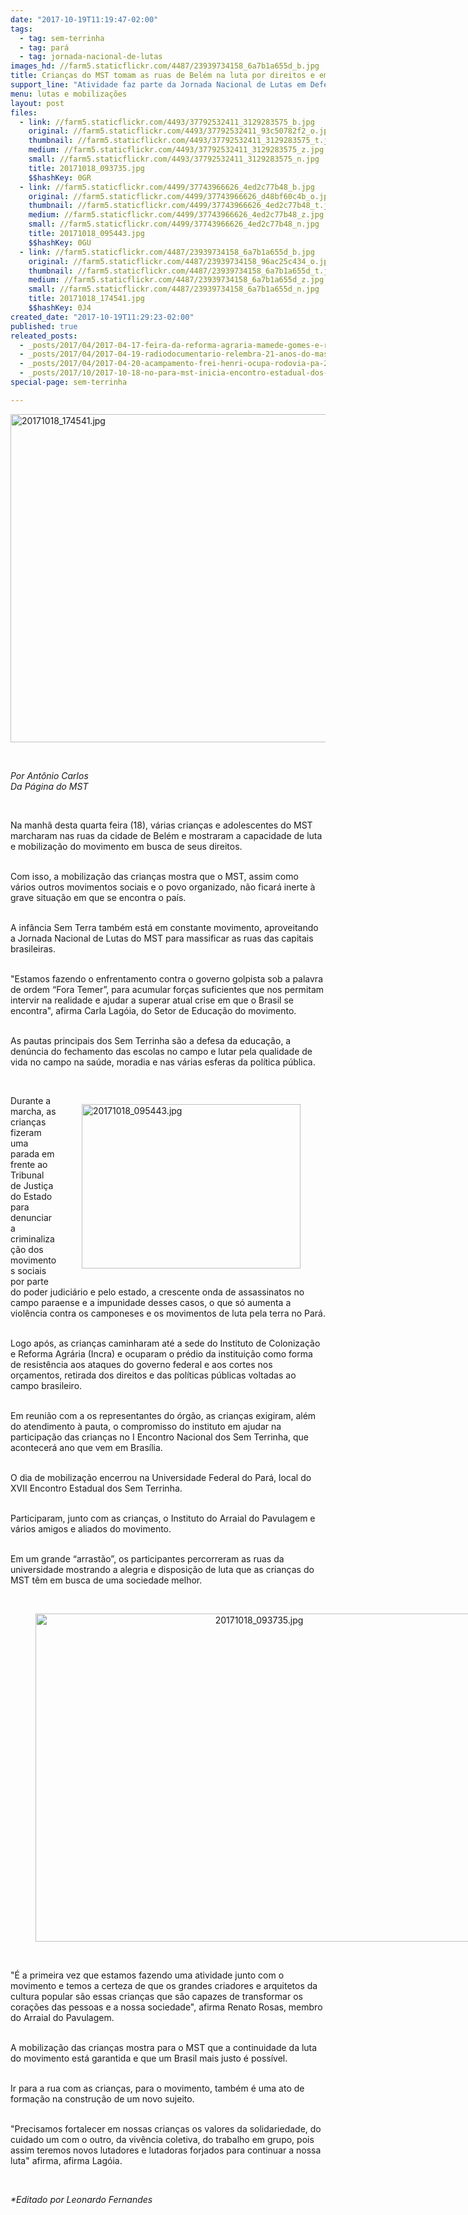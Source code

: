 ```yaml
---
date: "2017-10-19T11:19:47-02:00"
tags:
  - tag: sem-terrinha
  - tag: pará
  - tag: jornada-nacional-de-lutas
images_hd: //farm5.staticflickr.com/4487/23939734158_6a7b1a655d_b.jpg
title: Crianças do MST tomam as ruas de Belém na luta por direitos e em defesa da educação
support_line: "Atividade faz parte da Jornada Nacional de Lutas em Defesa da Reforma Agrária. "
menu: lutas e mobilizações
layout: post
files:
  - link: //farm5.staticflickr.com/4493/37792532411_3129283575_b.jpg
    original: //farm5.staticflickr.com/4493/37792532411_93c50782f2_o.jpg
    thumbnail: //farm5.staticflickr.com/4493/37792532411_3129283575_t.jpg
    medium: //farm5.staticflickr.com/4493/37792532411_3129283575_z.jpg
    small: //farm5.staticflickr.com/4493/37792532411_3129283575_n.jpg
    title: 20171018_093735.jpg
    $$hashKey: 0GR
  - link: //farm5.staticflickr.com/4499/37743966626_4ed2c77b48_b.jpg
    original: //farm5.staticflickr.com/4499/37743966626_d48bf60c4b_o.jpg
    thumbnail: //farm5.staticflickr.com/4499/37743966626_4ed2c77b48_t.jpg
    medium: //farm5.staticflickr.com/4499/37743966626_4ed2c77b48_z.jpg
    small: //farm5.staticflickr.com/4499/37743966626_4ed2c77b48_n.jpg
    title: 20171018_095443.jpg
    $$hashKey: 0GU
  - link: //farm5.staticflickr.com/4487/23939734158_6a7b1a655d_b.jpg
    original: //farm5.staticflickr.com/4487/23939734158_96ac25c434_o.jpg
    thumbnail: //farm5.staticflickr.com/4487/23939734158_6a7b1a655d_t.jpg
    medium: //farm5.staticflickr.com/4487/23939734158_6a7b1a655d_z.jpg
    small: //farm5.staticflickr.com/4487/23939734158_6a7b1a655d_n.jpg
    title: 20171018_174541.jpg
    $$hashKey: 0J4
created_date: "2017-10-19T11:29:23-02:00"
published: true
releated_posts:
  - _posts/2017/04/2017-04-17-feira-da-reforma-agraria-mamede-gomes-e-realizada-em-belem.md
  - _posts/2017/04/2017-04-19-radiodocumentario-relembra-21-anos-do-massacre-de-eldorado-dos-carajas.md
  - _posts/2017/04/2017-04-20-acampamento-frei-henri-ocupa-rodovia-pa-275.md
  - _posts/2017/10/2017-10-18-no-para-mst-inicia-encontro-estadual-dos-sem-terrinha.md
special-page: sem-terrinha

---
```

<p><img alt="20171018_174541.jpg" height="525" src="//farm5.staticflickr.com/4487/23939734158_6a7b1a655d_b.jpg" width="700" /></p>

<p>&nbsp;</p>

<p><em>Por Ant&ocirc;nio Carlos<br />
Da P&aacute;gina do MST</em></p>

<p>&nbsp;</p>

<p>Na manh&atilde; desta quarta feira (18), v&aacute;rias crian&ccedil;as e adolescentes do MST marcharam nas ruas da cidade de Bel&eacute;m e mostraram a capacidade de luta e mobiliza&ccedil;&atilde;o do movimento em busca de seus direitos.</p>

<p><br />
Com isso, a mobiliza&ccedil;&atilde;o das crian&ccedil;as mostra que o MST, assim como v&aacute;rios outros movimentos sociais e o povo organizado, n&atilde;o ficar&aacute; inerte &agrave; grave situa&ccedil;&atilde;o em que se encontra o pa&iacute;s.</p>

<p><br />
A inf&acirc;ncia Sem Terra tamb&eacute;m est&aacute; em constante movimento, aproveitando a Jornada Nacional de Lutas do MST para massificar as ruas das capitais brasileiras.</p>

<p><br />
&quot;Estamos fazendo o enfrentamento contra o governo golpista sob a palavra de ordem &ldquo;Fora Temer&rdquo;, para acumular for&ccedil;as suficientes que nos permitam intervir na realidade e ajudar a superar atual crise em que o Brasil se encontra&quot;, afirma Carla Lag&oacute;ia, do Setor de Educa&ccedil;&atilde;o do movimento.</p>

<p><br />
As pautas principais dos Sem Terrinha s&atilde;o a defesa da educa&ccedil;&atilde;o, a den&uacute;ncia do fechamento das escolas no campo e lutar pela qualidade de vida no campo na sa&uacute;de, moradia e nas v&aacute;rias esferas da pol&iacute;tica p&uacute;blica.</p>

<p>&nbsp;</p>

<figure class="image" style="float:right"><img alt="20171018_095443.jpg" height="263" src="//farm5.staticflickr.com/4499/37743966626_4ed2c77b48_b.jpg" width="350" />
<figcaption></figcaption>
</figure>

<p>Durante a marcha, as crian&ccedil;as fizeram uma parada em frente ao Tribunal de Justi&ccedil;a do Estado para denunciar a criminaliza&ccedil;&atilde;o dos movimentos sociais por parte do poder judici&aacute;rio e pelo estado, a crescente onda de assassinatos no campo paraense e a impunidade desses casos, o que s&oacute; aumenta a viol&ecirc;ncia contra os camponeses e os movimentos de luta pela terra no Par&aacute;.</p>

<p><br />
Logo ap&oacute;s, as crian&ccedil;as caminharam at&eacute; a sede do Instituto de Coloniza&ccedil;&atilde;o e Reforma Agr&aacute;ria (Incra) e ocuparam o pr&eacute;dio da institui&ccedil;&atilde;o como forma de resist&ecirc;ncia aos ataques do governo federal e aos cortes nos or&ccedil;amentos, retirada dos direitos e das pol&iacute;ticas p&uacute;blicas voltadas ao campo brasileiro.</p>

<p><br />
Em reuni&atilde;o com a os representantes do &oacute;rg&atilde;o, as crian&ccedil;as exigiram, al&eacute;m do atendimento &agrave; pauta, o compromisso do instituto em ajudar na participa&ccedil;&atilde;o das crian&ccedil;as no I Encontro Nacional dos Sem Terrinha, que acontecer&aacute; ano que vem em Bras&iacute;lia.</p>

<p><br />
O dia de mobiliza&ccedil;&atilde;o encerrou na Universidade Federal do Par&aacute;, local do XVII Encontro Estadual dos Sem Terrinha.</p>

<p><br />
Participaram, junto com as crian&ccedil;as, o Instituto do Arraial do Pavulagem e v&aacute;rios amigos e aliados do movimento.</p>

<p><br />
Em um grande &ldquo;arrast&atilde;o&rdquo;, os participantes percorreram as ruas da universidade mostrando a alegria e disposi&ccedil;&atilde;o de luta que as crian&ccedil;as do MST t&ecirc;m em busca de uma sociedade melhor.<br />
&nbsp;</p>

<div style="text-align:center">
<figure class="image" style="display:inline-block"><img alt="20171018_093735.jpg" height="525" src="//farm5.staticflickr.com/4493/37792532411_3129283575_b.jpg" width="700" />
<figcaption></figcaption>
</figure>
</div>

<p><br />
&quot;&Eacute; a primeira vez que estamos fazendo uma atividade junto com o movimento e temos a certeza de que os grandes criadores e arquitetos da cultura popular s&atilde;o essas crian&ccedil;as que s&atilde;o capazes de transformar os cora&ccedil;&otilde;es das pessoas e a nossa sociedade&quot;, afirma Renato Rosas, membro do Arraial do Pavulagem.</p>

<p><br />
A mobiliza&ccedil;&atilde;o das crian&ccedil;as mostra para o MST que a continuidade da luta do movimento est&aacute; garantida e que um Brasil mais justo &eacute; poss&iacute;vel.</p>

<p><br />
Ir para a rua com as crian&ccedil;as, para o movimento, tamb&eacute;m &eacute; uma ato de forma&ccedil;&atilde;o na constru&ccedil;&atilde;o de um novo sujeito.</p>

<p><br />
&quot;Precisamos fortalecer em nossas crian&ccedil;as os valores da solidariedade, do cuidado um com o outro, da viv&ecirc;ncia coletiva, do trabalho em grupo, pois assim teremos novos lutadores e lutadoras forjados para continuar a nossa luta&quot; afirma, afirma Lag&oacute;ia.</p>

<p>&nbsp;</p>

<p><em>*Editado por Leonardo Fernandes</em></p>
